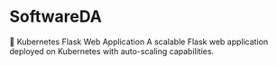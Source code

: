 # SoftwareDA
🚀 Kubernetes Flask Web Application
A scalable Flask web application deployed on Kubernetes with auto-scaling capabilities.

